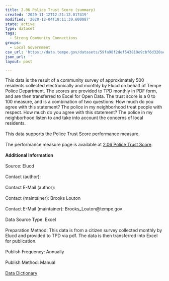 ```yaml
---
title: 2.06 Police Trust Score (summary)
created: '2020-11-12T12:21:12.017419'
modified: '2020-12-04T18:11:39.600087'
state: active
type: dataset
tags:
  - Strong Community Connections
groups:
  - Local Government
csv_url: 'https://data.tempe.gov/datasets/59fa98f2def543819e9cbf6d320ac51b_0.csv'
json_url: ''
layout: post

---
```

<div>This data is the result of a community survey of approximately 500 residents collected electronically and monthly by Elucd on behalf of Tempe Police Department. The scores are provided to TPD monthly in PDF form, and are then transferred to Excel for Open Data. The trust score is a 0 to 100 measure, and is a combination of two questions: How much do you agree with this statement? The police in my neighborhood treat people with respect. How much do you agree with this statement? The police in my neighborhood listen to and take into account the concerns of local residents.<br /></div><div><br /></div><div>This data supports the Police Trust Score performance measure.</div><div><br /></div><div>The performance measure page is available at <a href='https://strong-community-connections-tempegov.hub.arcgis.com/pages/police-trust-score' rel='nofollow ugc' target='_blank'>2.06 Police Trust Score</a>.<br /></div><div><br /></div><div><div><b>Additional Information</b></div><div><br /></div><div>Source: Elucd</div><div><br /></div><div>Contact (author): </div><div><br /></div><div>Contact E-Mail (author): </div><div><br /></div><div>Contact (maintainer): Brooks Louton</div><div><br /></div><div>Contact E-Mail (maintainer): Brooks_Louton@tempe.gov</div><div><br /></div><div>Data Source Type: Excel</div><div><br /></div><div>Preparation Method: This data is from a citizen survey collected monthly by Elucd and provided to TPD via pdf. The data is then transferred into Excel for publication.</div><div><br /></div><div>Publish Frequency: Annually</div><div><br /></div><div>Publish Method: Manual</div><div><br /></div><div><a href='https://gis.tempe.gov/design/data-dictionary/2.06%20Police%20Trust%20Score%20(summary)/' rel='nofollow ugc' target='_blank'>Data Dictionary</a><br /></div></div>
